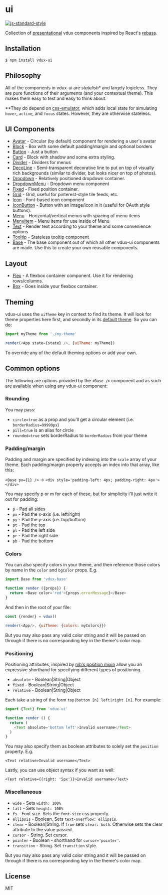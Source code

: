 # ui

[![js-standard-style](https://img.shields.io/badge/code%20style-standard-brightgreen.svg?style=flat)](https://github.com/feross/standard)

Collection of [presentational](https://medium.com/@dan_abramov/smart-and-dumb-components-7ca2f9a7c7d0#.lb1ox895i) vdux components inspired by React's [rebass](https://github.com/jxnblk/rebass).

## Installation

    $ npm install vdux-ui

## Philosophy

All of the components in vdux-ui are *statelish** and largely logicless. They are pure functions of their arguments (and your contextual theme). This makes them easy to test and easy to think about.

**They do depend on [css-emulator](https://github.com/vdux-components/css-emulator), which adds local state for simulating `hover`, `active`, and `focus` states. However, they are otherwise stateless.

## UI Components

  * [Avatar](https://github.com/vdux-components/ui/tree/master/docs/Avatar.md) - Circular (by default) component for rendering a user's avatar
  * [Block](https://github.com/vdux-components/ui/tree/master/docs/Block.md) - Box with some default padding/margin and optional borders
  * [Button](https://github.com/vdux-components/ui/tree/master/docs/Button.md) - Just a button
  * [Card](https://github.com/vdux-components/ui/tree/master/docs/Card.md) - Block with shadow and some extra styling.
  * [Divider](https://github.com/vdux-components/ui/tree/master/docs/Divider.md) - Dividers for menus
  * [DecoLine](https://github.com/vdux-components/ui/tree/master/docs/DecoLine.md) - Semi-transparent decorative line to put on top of visually rich backgrounds (similar to divider, but looks nicer on top of photos).
  * [Dropdown](https://github.com/vdux-components/ui/tree/master/docs/Dropdown.md) - Relatively positioned dropdown container.
  * [DropdownMenu](https://github.com/vdux-components/ui/tree/master/docs/DropdownMenu.md) - Dropdown menu component
  * [Fixed](https://github.com/vdux-components/ui/tree/master/docs/Fixed.md) - Fixed position container.
  * [Grid](https://github.com/vdux-components/ui/tree/master/docs/Grid.md) - Grid, useful for pinterest-style tile feeds, etc.
  * [Icon](https://github.com/vdux-components/ui/tree/master/docs/Icon.md) - Font-based icon component
  * [IconButton](https://github.com/vdux-components/ui/tree/master/docs/IconButton.md) - Button with an image/icon in it (useful for OAuth style buttons).
  * [Menu](https://github.com/vdux-components/ui/tree/master/docs/Menu.md) - Horizontal/vertical menus with spacing of menu items
  * [MenuItem](https://github.com/vdux-components/ui/tree/master/docs/MenuItem.md) - Menu items for use inside of Menu
  * [Text](https://github.com/vdux-components/ui/tree/master/docs/Text.md) - Render text according to your theme and some convenience options
  * [Tooltip](https://github.com/vudx-components/ui/tree/master/docs/Tooltip.md) - Stateless tooltip component
  * [Base](https://github.com/vdux-components/ui/tree/master/docs/Base.md) - The base component out of which all other vdux-ui components are made. Use this to create your own reusable components.

## Layout

  * [Flex](https://github.com/vdux-components/ui/tree/master/docs/Flex.md) - A flexbox container component. Use it for rendering rows/columns.
  * [Box](https://github.com/vdux-components/ui/tree/master/docs/Box.md) - Goes inside your flexbox container.

## Theming

vdux-ui uses the `uiTheme` key in context to find its theme. It will look for theme properties here first, and secondly in its [default theme](https://github.com/vdux-components/ui/tree/master/src/default-theme.js). So you can do:

```javascript
import myTheme from './my-theme'

render(<App state={state} />, {uiTheme: myTheme})
```

To override any of the default theming options or add your own.

## Common options

The following are options provided by the `<Base />` component and as such are available when using any vdux-ui component:

### Rounding

You may pass:

  * `circle=true` as a prop and you'll get a circular element (i.e. `borderRadius=99999px`)
  * `pill=true` is an alias for circle
  * `rounded=true` sets borderRadius to `borderRadius` from your theme

### Padding/margin

Padding and margin are specified by indexing into the `scale` array of your theme. Each padding/margin property accepts an index into that array, like this:

`<Base px={1} />` -> `<div style='padding-left: 4px; padding-right: 4px'></div>`

You may specify p or m for each of these, but for simplicity i'll just write it out for padding:

  * `p` - Pad all sides
  * `px` - Pad the x-axis (i.e. left/right)
  * `py` - Pad the y-axis (i.e. top/bottom)
  * `pt` - Pad the top
  * `pl` - Pad the left side
  * `pr` - Pad the right side
  * `pb` - Pad the bottom

### Colors

You can also specify colors in your theme, and then reference those colors by name in the `color` and `bgColor` props. E.g.

```javascript
import Base from 'vdux-base'

function render ({props}) {
  return <Base color='red'>{props.errorMessage}</Base>
}
```

And then in the root of your file:

```javascript
const {render} = vdux()

render(<App/>, {uiTheme: {colors: myColors}})
```

But you may also pass any valid color string and it will be passed on through if there is no corresponding key in the theme's color map.

### Positioning

Positioning attributes, inspired by [nib's position mixin](http://nibstyl.us/docs/#position) allow you an expressive shorthand for specifying different types of positioning.

  * `absolute` - Boolean|String|Object
  * `fixed` - Boolean|String|Object
  * `relative` - Boolean|String|Object

Each take a string of the form `top|bottom [n] left|right [n]`. For example:

```javascript
import {Text} from 'vdux-ui'

function render () {
  return (
    <Text absolute='bottom left'>Invalid username</Text>
  )
}
```

You may also specify them as boolean attributes to solely set the `position` property. E.g.

`<Text relative>Invalid username</Text>`

Lastly, you can use object syntax if you want as well:

`<Text relative={{right: '5px'}}>Invalid username</Text>`

### Miscellaneous

  * `wide` - Sets `width: 100%`
  * `tall` - Sets `height: 100%`
  * `fs` - Font size. Sets the `font-size` css property.
  * `ellipsis` - Boolean. Sets `text-overflow: ellipsis`.
  * `clear` - Boolean|String. If `true` sets `clear: both`. Otherwise sets the clear attribute to the value passed.
  * `cursor` - String. Set cursor.
  * `pointer` - Boolean - shorthand for `cursor='pointer'`.
  * `transition` - String. Set `transition` style.

But you may also pass any valid color string and it will be passed on through if there is no corresponding key in the theme's color map.

## License

MIT
